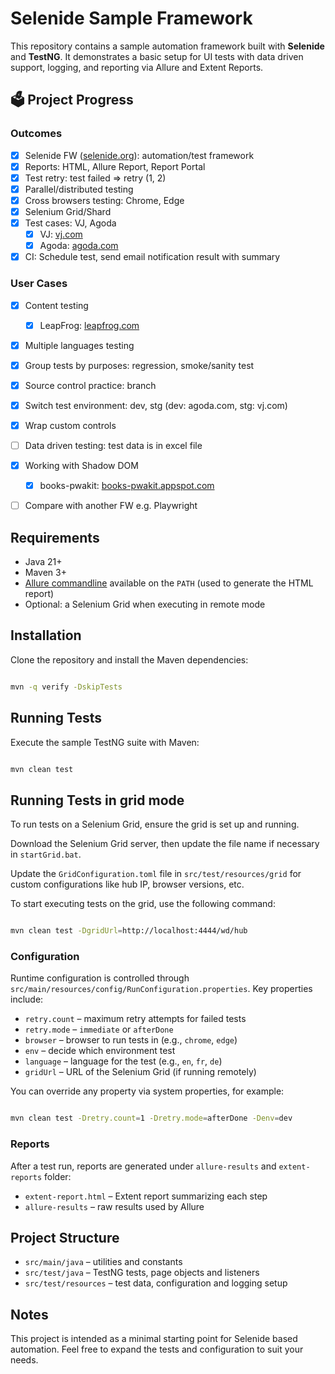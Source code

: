 # Selenide Sample Framework

This repository contains a sample automation framework built with **Selenide** and **TestNG**. It demonstrates a basic setup for UI tests with data driven support, logging, and reporting via Allure and Extent Reports.

## 🗳️ Project Progress

### Outcomes
- [x] Selenide FW ([selenide.org](https://selenide.org/)): automation/test framework
- [x] Reports: HTML, Allure Report, Report Portal
- [x] Test retry: test failed ⇒ retry (1, 2)
- [x] Parallel/distributed testing
- [x] Cross browsers testing: Chrome, Edge
- [x] Selenium Grid/Shard
- [x] Test cases: VJ, Agoda
  - [x] VJ: [vj.com](https://www.vj.com/)
  - [x] Agoda: [agoda.com](https://www.agoda.com/)
- [x] CI: Schedule test, send email notification result with summary

### User Cases
- [x] Content testing
  - [x] LeapFrog: [leapfrog.com](https://store.leapfrog.com/en-us/apps/c?p=1&platforms=197&product_list_dir=asc&product_list_order=name)
- [x] Multiple languages testing
- [x] Group tests by purposes: regression, smoke/sanity test
- [x] Source control practice: branch
- [x] Switch test environment: dev, stg (dev: agoda.com, stg: vj.com)
- [x] Wrap custom controls
- [ ] Data driven testing: test data is in excel file
- [x] Working with Shadow DOM
  - [x] books-pwakit: [books-pwakit.appspot.com](https://books-pwakit.appspot.com/)
- [ ] Compare with another FW e.g. Playwright


## Requirements

- Java 21+
- Maven 3+
- [Allure commandline](https://docs.qameta.io/allure/) available on the `PATH` (used to generate the HTML report)
- Optional: a Selenium Grid when executing in remote mode

## Installation

Clone the repository and install the Maven dependencies:

```bash

mvn -q verify -DskipTests
```

## Running Tests

Execute the sample TestNG suite with Maven:

```bash

mvn clean test
```

## Running Tests in grid mode
To run tests on a Selenium Grid, ensure the grid is set up and running.

Download the Selenium Grid server, then update the file name if necessary in `startGrid.bat`.

Update the `GridConfiguration.toml` file in `src/test/resources/grid` for custom configurations like hub IP, browser versions, etc.

To start executing tests on the grid, use the following command:

```bash

mvn clean test -DgridUrl=http://localhost:4444/wd/hub
```


### Configuration

Runtime configuration is controlled through `src/main/resources/config/RunConfiguration.properties`. Key properties include:

- `retry.count` – maximum retry attempts for failed tests
- `retry.mode` – `immediate` or `afterDone`
- `browser` – browser to run tests in (e.g., `chrome`, `edge`)
- `env` – decide which environment test
- `language` – language for the test (e.g., `en`, `fr`, `de`)
- `gridUrl` – URL of the Selenium Grid (if running remotely)

You can override any property via system properties, for example:

```bash

mvn clean test -Dretry.count=1 -Dretry.mode=afterDone -Denv=dev
```

### Reports

After a test run, reports are generated under `allure-results` and `extent-reports` folder:

- `extent-report.html` – Extent report summarizing each step
- `allure-results` – raw results used by Allure

## Project Structure

- `src/main/java` – utilities and constants
- `src/test/java` – TestNG tests, page objects and listeners
- `src/test/resources` – test data, configuration and logging setup

## Notes

This project is intended as a minimal starting point for Selenide based automation. Feel free to expand the tests and configuration to suit your needs.